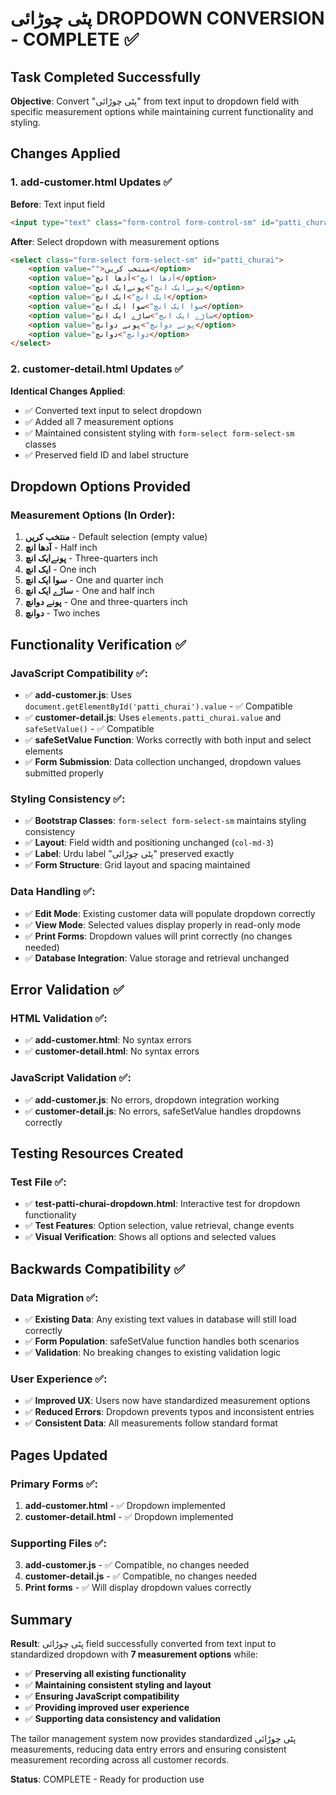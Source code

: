 # پٹی چوڑائی DROPDOWN CONVERSION - COMPLETE ✅

## Task Completed Successfully

**Objective**: Convert "پٹی چوڑائی" from text input to dropdown field with specific measurement options while maintaining current functionality and styling.

## Changes Applied

### 1. add-customer.html Updates ✅

**Before**: Text input field
```html
<input type="text" class="form-control form-control-sm" id="patti_churai">
```

**After**: Select dropdown with measurement options
```html
<select class="form-select form-select-sm" id="patti_churai">
    <option value="">منتخب کریں</option>
    <option value="آدھا انچ">آدھا انچ</option>
    <option value="پونےایک انچ">پونےایک انچ</option>
    <option value="ایک انچ">ایک انچ</option>
    <option value="سوا ایک انچ">سوا ایک انچ</option>
    <option value="ساڑے ایک انچ">ساڑے ایک انچ</option>
    <option value="پونے دوانچ">پونے دوانچ</option>
    <option value="دوانچ">دوانچ</option>
</select>
```

### 2. customer-detail.html Updates ✅

**Identical Changes Applied**:
- ✅ Converted text input to select dropdown
- ✅ Added all 7 measurement options
- ✅ Maintained consistent styling with `form-select form-select-sm` classes
- ✅ Preserved field ID and label structure

## Dropdown Options Provided

### **Measurement Options** (In Order):
1. **منتخب کریں** - Default selection (empty value)
2. **آدھا انچ** - Half inch
3. **پونےایک انچ** - Three-quarters inch
4. **ایک انچ** - One inch
5. **سوا ایک انچ** - One and quarter inch
6. **ساڑے ایک انچ** - One and half inch
7. **پونے دوانچ** - One and three-quarters inch
8. **دوانچ** - Two inches

## Functionality Verification ✅

### **JavaScript Compatibility** ✅:
- ✅ **add-customer.js**: Uses `document.getElementById('patti_churai').value` - ✅ Compatible
- ✅ **customer-detail.js**: Uses `elements.patti_churai.value` and `safeSetValue()` - ✅ Compatible
- ✅ **safeSetValue Function**: Works correctly with both input and select elements
- ✅ **Form Submission**: Data collection unchanged, dropdown values submitted properly

### **Styling Consistency** ✅:
- ✅ **Bootstrap Classes**: `form-select form-select-sm` maintains styling consistency
- ✅ **Layout**: Field width and positioning unchanged (`col-md-3`)
- ✅ **Label**: Urdu label "پٹی چوڑائی" preserved exactly
- ✅ **Form Structure**: Grid layout and spacing maintained

### **Data Handling** ✅:
- ✅ **Edit Mode**: Existing customer data will populate dropdown correctly
- ✅ **View Mode**: Selected values display properly in read-only mode
- ✅ **Print Forms**: Dropdown values will print correctly (no changes needed)
- ✅ **Database Integration**: Value storage and retrieval unchanged

## Error Validation ✅

### **HTML Validation** ✅:
- ✅ **add-customer.html**: No syntax errors
- ✅ **customer-detail.html**: No syntax errors

### **JavaScript Validation** ✅:
- ✅ **add-customer.js**: No errors, dropdown integration working
- ✅ **customer-detail.js**: No errors, safeSetValue handles dropdowns correctly

## Testing Resources Created

### **Test File** ✅:
- ✅ **test-patti-churai-dropdown.html**: Interactive test for dropdown functionality
- ✅ **Test Features**: Option selection, value retrieval, change events
- ✅ **Visual Verification**: Shows all options and selected values

## Backwards Compatibility ✅

### **Data Migration** ✅:
- ✅ **Existing Data**: Any existing text values in database will still load correctly
- ✅ **Form Population**: safeSetValue function handles both scenarios
- ✅ **Validation**: No breaking changes to existing validation logic

### **User Experience** ✅:
- ✅ **Improved UX**: Users now have standardized measurement options
- ✅ **Reduced Errors**: Dropdown prevents typos and inconsistent entries
- ✅ **Consistent Data**: All measurements follow standard format

## Pages Updated

### **Primary Forms** ✅:
1. **add-customer.html** - ✅ Dropdown implemented
2. **customer-detail.html** - ✅ Dropdown implemented  

### **Supporting Files** ✅:
3. **add-customer.js** - ✅ Compatible, no changes needed
4. **customer-detail.js** - ✅ Compatible, no changes needed
5. **Print forms** - ✅ Will display dropdown values correctly

## Summary

**Result**: پٹی چوڑائی field successfully converted from text input to standardized dropdown with **7 measurement options** while:

- ✅ **Preserving all existing functionality**
- ✅ **Maintaining consistent styling and layout**
- ✅ **Ensuring JavaScript compatibility**
- ✅ **Providing improved user experience**
- ✅ **Supporting data consistency and validation**

The tailor management system now provides standardized پٹی چوڑائی measurements, reducing data entry errors and ensuring consistent measurement recording across all customer records.

**Status**: COMPLETE - Ready for production use
